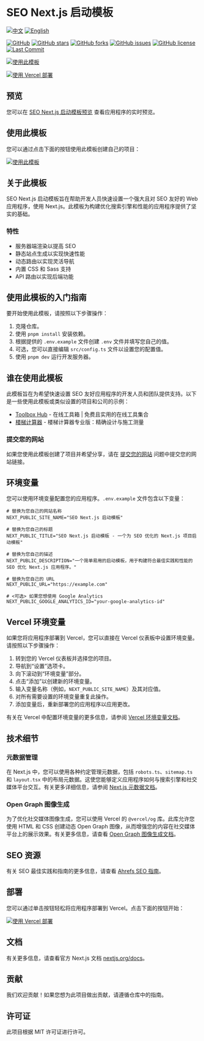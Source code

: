 # SEO Next.js 启动模板

[![中文](https://img.shields.io/badge/中文-Click_here-brightgreen?style=for-the-badge)](README-zh.md)
[![English](https://img.shields.io/badge/English-Click_here-brightgreen?style=for-the-badge)](README.md)

[![GitHub][GitHub]][GitHub URL]
[![GitHub stars][Stars]][Stars URL]
[![GitHub forks][Forks]][Forks URL]
[![GitHub issues][Issues]][Issues URL]
[![GitHub license][License]][License URL]
[![Last Commit][Last Commit]][Last Commit URL]

[![使用此模板][Use This Template]][Use This Template URL]

[![使用 Vercel 部署][Deploy with Vercel]][Deploy with Vercel URL]

## 预览

您可以在 [SEO Next.js 启动模板预览][Preview URL] 查看应用程序的实时预览。

## 使用此模板

您可以通过点击下面的按钮使用此模板创建自己的项目：

[![使用此模板][Use This Template]][Use This Template URL]

## 关于此模板

SEO Next.js 启动模板旨在帮助开发人员快速设置一个强大且对 SEO 友好的 Web 应用程序，使用 Next.js。此模板为构建优化搜索引擎和性能的应用程序提供了坚实的基础。

### 特性

- 服务器端渲染以提高 SEO
- 静态站点生成以实现快速性能
- 动态路由以实现灵活导航
- 内置 CSS 和 Sass 支持
- API 路由以实现后端功能

## 使用此模板的入门指南

要开始使用此模板，请按照以下步骤操作：

1. 克隆仓库。
2. 使用 `pnpm install` 安装依赖。
3. 根据提供的 `.env.example` 文件创建 `.env` 文件并填写您自己的值。
4. 可选，您可以直接编辑 `src/config.ts` 文件以设置您的配置值。
5. 使用 `pnpm dev` 运行开发服务器。

## 谁在使用此模板

此模板旨在为希望快速设置 SEO 友好应用程序的开发人员和团队提供支持。以下是一些使用此模板或类似设置的项目和公司的示例：

- [Toolbox Hub](https://toolbox-hub.com) - 在线工具箱 | 免费且实用的在线工具集合
- [楼梯计算器](https://stair-calculator.net) - 楼梯计算器专业版：精确设计与施工测量

### 提交您的网站

如果您使用此模板创建了项目并希望分享，请在 [提交您的网站](https://github.com/wangrunlin/seo-nextjs-starter/issues/new?assignees=wangrunlin&labels=website%2C+submission&template=submit-website.yml&title=%5BWebsite+Submission%5D%3A+) 问题中提交您的网站链接。

## 环境变量

您可以使用环境变量配置您的应用程序。`.env.example` 文件包含以下变量：

```dotenv
# 替换为您自己的网站名称
NEXT_PUBLIC_SITE_NAME="SEO Next.js 启动模板"

# 替换为您自己的标题
NEXT_PUBLIC_TITLE="SEO Next.js 启动模板 - 一个为 SEO 优化的 Next.js 项目启动模板"

# 替换为您自己的描述
NEXT_PUBLIC_DESCRIPTION="一个简单易用的启动模板，用于构建符合最佳实践和性能的 SEO 优化 Next.js 应用程序。"

# 替换为您自己的 URL
NEXT_PUBLIC_URL="https://example.com"

# <可选> 如果您想使用 Google Analytics
NEXT_PUBLIC_GOOGLE_ANALYTICS_ID="your-google-analytics-id"
```

## Vercel 环境变量

如果您将应用程序部署到 Vercel，您可以直接在 Vercel 仪表板中设置环境变量。请按照以下步骤操作：

1. 转到您的 Vercel 仪表板并选择您的项目。
2. 导航到“设置”选项卡。
3. 向下滚动到“环境变量”部分。
4. 点击“添加”以创建新的环境变量。
5. 输入变量名称（例如，`NEXT_PUBLIC_SITE_NAME`）及其对应值。
6. 对所有需要设置的环境变量重复此操作。
7. 添加变量后，重新部署您的应用程序以应用更改。

有关在 Vercel 中配置环境变量的更多信息，请参阅 [Vercel 环境变量文档][Vercel Environment Variables]。

## 技术细节

### 元数据管理

在 Next.js 中，您可以使用各种约定管理元数据，包括 `robots.ts`、`sitemap.ts` 和 `layout.tsx` 中的布局元数据。这使您能够定义应用程序如何与搜索引擎和社交媒体平台交互。有关更多详细信息，请参阅 [Next.js 元数据文档][Next.js Metadata Documentation]。

### Open Graph 图像生成

为了优化社交媒体图像生成，您可以使用 Vercel 的 `@vercel/og` 库。此库允许您使用 HTML 和 CSS 创建动态 Open Graph 图像，从而增强您的内容在社交媒体平台上的展示效果。有关更多信息，请查看 [Open Graph 图像生成文档][Open Graph Image Generation Documentation]。

## SEO 资源

有关 SEO 最佳实践和指南的更多信息，请查看 [Ahrefs SEO 指南][Ahrefs SEO Guide]。

## 部署

您可以通过单击按钮轻松将应用程序部署到 Vercel。点击下面的按钮开始：

[![使用 Vercel 部署][Deploy with Vercel]][Deploy with Vercel URL]

## 文档

有关更多信息，请查看官方 Next.js 文档 [nextjs.org/docs](https://nextjs.org/docs)。

## 贡献

我们欢迎贡献！如果您想为此项目做出贡献，请遵循仓库中的指南。

## 许可证

此项目根据 MIT 许可证进行许可。

[Stars]: https://img.shields.io/github/stars/wangrunlin/seo-nextjs-starter?style=for-the-badge
[Stars URL]: https://github.com/wangrunlin/seo-nextjs-starter/stargazers
[Forks]: https://img.shields.io/github/forks/wangrunlin/seo-nextjs-starter?style=for-the-badge
[Forks URL]: https://github.com/wangrunlin/seo-nextjs-starter/forks
[Issues]: https://img.shields.io/github/issues/wangrunlin/seo-nextjs-starter?style=for-the-badge
[Issues URL]: https://github.com/wangrunlin/seo-nextjs-starter/issues
[License]: https://img.shields.io/github/license/wangrunlin/seo-nextjs-starter?style=for-the-badge
[License URL]: https://github.com/wangrunlin/seo-nextjs-starter/blob/main/LICENSE
[Last Commit]: https://img.shields.io/github/last-commit/wangrunlin/seo-nextjs-starter?style=for-the-badge
[Last Commit URL]: https://github.com/wangrunlin/seo-nextjs-starter/commits/main
[GitHub]: https://img.shields.io/badge/GitHub-wangrunlin%2Fseo--nextjs--starter-blue?style=for-the-badge&logo=github
[GitHub URL]: https://github.com/wangrunlin/seo-nextjs-starter
[Use This Template]: https://img.shields.io/badge/Use_this_template-Click_here-brightgreen?style=for-the-badge
[Use This Template URL]: https://github.com/new?template_name=seo-nextjs-starter&template_owner=wangrunlin
[Deploy with Vercel]: https://vercel.com/button
[Deploy with Vercel URL]: https://vercel.com/templates/next.js/seo-starter
[Preview URL]: https://seo-nextjs-starter.vercel.app/
[Vercel Environment Variables]: https://vercel.com/docs/projects/environment-variables
[Next.js Metadata Documentation]: https://nextjs.org/docs/app/api-reference/file-conventions/metadata
[Open Graph Image Generation Documentation]: https://vercel.com/docs/functions/og-image-generation
[Ahrefs SEO Guide]: https://ahrefs.com/seo
